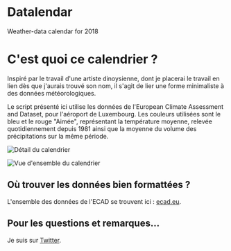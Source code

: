 # Datalendar
Weather-data calendar for 2018

# C'est quoi ce calendrier ?

Inspiré par le travail d'une artiste dinoysienne, dont je placerai le travail en lien dès que j'aurais trouvé son nom, il s'agit de lier une forme minimaliste à des données météorologiques.

Le script présenté ici utilise les données de l'European Climate Assessment and Dataset, pour l'aéroport de Luxembourg.
Les couleurs utilisées sont le bleu et le rouge "Aimée", représentant la température moyenne, relevée quotidiennement depuis 1981 ainsi que la moyenne du volume des précipitations sur la même période.

![Détail du calendrier](http://atelier.leparisien.fr/img/detail.png)

![Vue d'ensemble du calendrier](http://atelier.leparisien.fr/img/smallcalendar.jpg)

## Où trouver les données bien formattées ?

L'ensemble des données de l'ECAD se trouvent ici : [ecad.eu](http://www.ecad.eu/dailydata/customquery.php).

## Pour les questions et remarques...
Je suis sur [Twitter](http://www.twitter.com/humeursdevictor).
